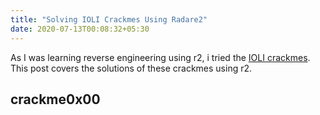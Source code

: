```yaml
---
title: "Solving IOLI Crackmes Using Radare2"
date: 2020-07-13T00:08:32+05:30
---
```


As I was learning reverse engineering using r2, i tried the [IOLI crackmes]("https://github.com/Maijin/radare2-workshop-2015/tree/master/IOLI-crackme/bin-linux"). This post covers the solutions of these crackmes using r2.

## crackme0x00

